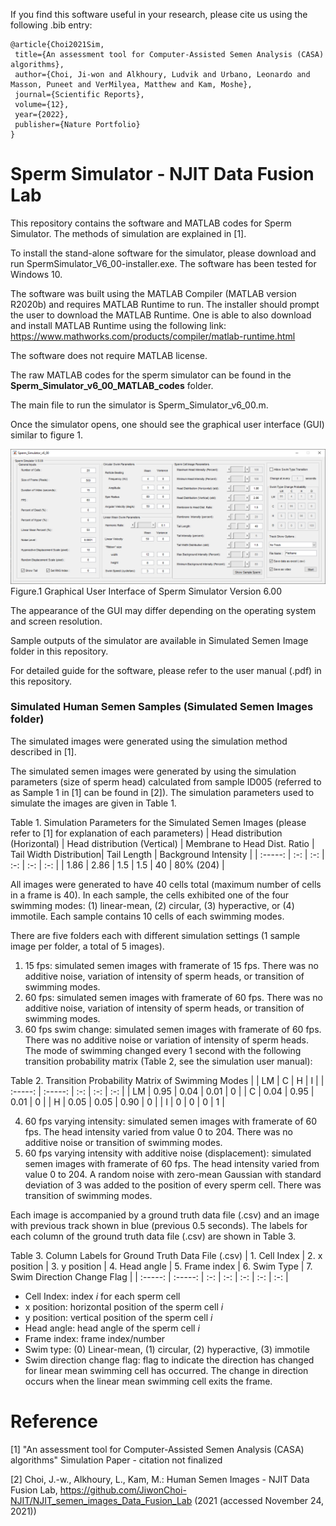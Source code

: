 If you find this software useful in your research, please cite us using the following .bib entry:
 
 ```
@article{Choi2021Sim,
  title={An assessment tool for Computer-Assisted Semen Analysis (CASA) algorithms},
  author={Choi, Ji-won and Alkhoury, Ludvik and Urbano, Leonardo and Masson, Puneet and VerMilyea, Matthew and Kam, Moshe},
  journal={Scientific Reports},
  volume={12},
  year={2022},
  publisher={Nature Portfolio}
}
 
 ```
 
# Sperm Simulator - NJIT Data Fusion Lab

This repository contains the software and MATLAB codes for Sperm Simulator. The methods of simulation are explained in [1].

To install the stand-alone software for the simulator, please download and run SpermSimulator_V6_00-installer.exe. The software has been tested for Windows 10.

The software was built using the MATLAB Compiler (MATLAB version R2020b) and requires MATLAB Runtime to run. The installer should prompt the user to download the MATLAB Runtime. One is able to also download and install MATLAB Runtime using the following link:
https://www.mathworks.com/products/compiler/matlab-runtime.html

The software does not require MATLAB license. 

The raw MATLAB codes for the sperm simulator can be found in the __Sperm_Simulator_v6_00_MATLAB_codes__ folder.

The main file to run the simulator is Sperm_Simulator_v6_00.m.

Once the simulator opens, one should see the graphical user interface (GUI) similar to figure 1.

![alt text](https://github.com/JiwonChoi-NJIT/NJIT_sperm_simulator/blob/main/Sperm_Simulator_V6_GUI.PNG)
Figure.1 Graphical User Interface of Sperm Simulator Version 6.00

The appearance of the GUI may differ depending on the operating system and screen resolution.

Sample outputs of the simulator are available in Simulated Semen Image folder in this repository.

For detailed guide for the software, please refer to the user manual (.pdf) in this repository.

### Simulated Human Semen Samples (Simulated Semen Images folder)
The simulated images were generated using the simulation method described in [1]. 

The simulated semen images were generated by using the simulation parameters (size of sperm head) calculated from sample ID005 (referred to as Sample 1 in [1] can be found in [2]). The simulation parameters used to simulate the images are given in Table 1.

Table 1. Simulation Parameters for the Simulated Semen Images (please refer to [1] for explanation of each parameters)
| Head distribution (Horizontal)   | Head distribution (Vertical)  | Membrane to Head Dist. Ratio | Tail Width Distribution| Tail Length | Background Intensity |
| :-----: | :-: | :-: | :-: | :-: |  :-: |
| 1.86 | 2.86 | 1.5 | 1.5 | 40 | 80% (204) |

All images were generated to have 40 cells total (maximum number of cells in a frame is 40). In each sample, the cells exhibited one of the four swimming modes: (1) linear-mean, (2) circular, (3) hyperactive, or (4) immotile. Each sample contains 10 cells of each swimming modes.

There are five folders each with different simulation settings (1 sample image per folder, a total of 5 images).
1. 15 fps: simulated semen images with framerate of 15 fps. There was no additive noise, variation of intensity of sperm heads, or transition of swimming modes.
2. 60 fps: simulated semen images with framerate of 60 fps. There was no additive noise, variation of intensity of sperm heads, or transition of swimming modes.
3. 60 fps swim change: simulated semen images with framerate of 60 fps. There was no additive noise or variation of intensity of sperm heads. The mode of swimming changed every 1 second with the following transition probability matrix (Table 2, see the simulation user manual):

Table 2. Transition Probability Matrix of Swimming Modes
| | LM   | C  | H | I |
| :-----: | :-----: | :-: | :-: | :-: |
|    LM     | 0.95  | 0.04  | 0.01 | 0 |
|     C    | 0.04   | 0.95  | 0.01 | 0 |
|     H    | 0.05   | 0.05  | 0.90 | 0 |
|      I   | 0   | 0  | 0 | 1 |

4. 60 fps varying intensity: simulated semen images with framerate of 60 fps. The head intensity varied from value 0 to 204. There was no additive noise or transition of swimming modes.
5. 60 fps varying intensity with additive noise (displacement): simulated semen images with framerate of 60 fps. The head intensity varied from value 0 to 204. A random noise with zero-mean Gaussian with standard deviation of 3 was added to the position of every sperm cell. There was transition of swimming modes.

Each image is accompanied by a ground truth data file (.csv) and an image with previous track shown in blue (previous 0.5 seconds). The labels for each column of the ground truth data file (.csv) are shown in Table 3.

Table 3. Column Labels for Ground Truth Data File (.csv) 
| 1. Cell Index  | 2. x position   | 3. y position  | 4. Head angle | 5. Frame index | 6. Swim Type | 7. Swim Direction Change Flag |
| :-----: | :-----: | :-: | :-: | :-: | :-: | :-: |

* Cell Index: index _i_ for each sperm cell
* x position: horizontal position of the sperm cell _i_
* y position: vertical position of the sperm cell _i_
* Head angle: head angle of the sperm cell _i_
* Frame index: frame index/number
* Swim type: (0) Linear-mean, (1) circular, (2) hyperactive, (3) immotile
* Swim direction change flag: flag to indicate the direction has changed for linear mean swimming cell has occurred. The change in direction occurs when the linear mean swimming cell exits the frame.


# Reference
[1] "An assessment tool for Computer-Assisted Semen Analysis (CASA) algorithms" Simulation Paper - citation not finalized

[2] Choi, J.-w., Alkhoury, L., Kam, M.: Human Semen Images - NJIT Data Fusion Lab, https://github.com/JiwonChoi-NJIT/NJIT_semen_images_Data_Fusion_Lab (2021 (accessed November 24, 2021))

